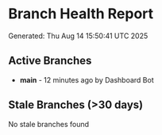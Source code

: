 # Branch Health Report
Generated: Thu Aug 14 15:50:41 UTC 2025

## Active Branches
- **main** - 12 minutes ago by Dashboard Bot

## Stale Branches (>30 days)
No stale branches found
